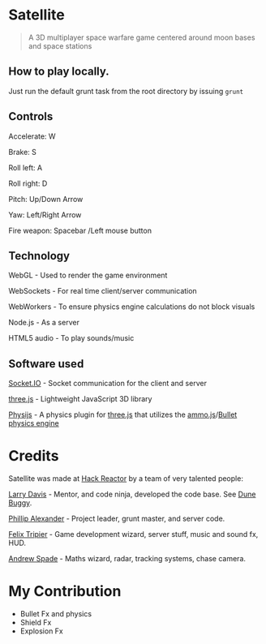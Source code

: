 # Satellite

> A 3D multiplayer space warfare game centered around moon bases and space stations

## How to play locally.

Just run the default grunt task from the root directory by issuing `grunt`

## Controls

Accelerate: W

Brake: S

Roll left: A

Roll right: D

Pitch: Up/Down Arrow

Yaw: Left/Right Arrow

Fire weapon: Spacebar /Left mouse button

## Technology

WebGL - Used to render the game environment

WebSockets - For real time client/server communication

WebWorkers - To ensure physics engine calculations do not block visuals

Node.js - As a server

HTML5 audio - To play sounds/music

## Software used

[Socket.IO] - Socket communication for the client and server

[three.js] - Lightweight JavaScript 3D library

[Physijs] - A physics plugin for [three.js] that utilizes the [ammo.js]/[Bullet physics engine]

[Socket.IO]: http://socket.io/
[three.js]: https://github.com/mrdoob/three.js/
[Physijs]: https://github.com/chandlerprall/Physijs
[ammo.js]: https://github.com/kripken/ammo.js/
[Bullet physics engine]: http://bulletphysics.org

# Credits

Satellite was made at [Hack Reactor] by a team of very talented people:

[Larry Davis] - Mentor, and code ninja, developed the code base. See [Dune Buggy].

[Phillip Alexander] - Project leader, grunt master, and server code.

[Felix Tripier] - Game development wizard, server stuff, music and sound fx, HUD.

[Andrew Spade] - Maths wizard, radar, tracking systems, chase camera.

[Hack Reactor]: http://hackreactor.com/
[Dune Buggy]: https://github.com/lazd/DuneBuggy
[Larry Davis]: https://github.com/lazd?source=cc
[Felix Tripier]: https://github.com/ftripier
[Phillip Alexander]: https://github.com/phillipalexander?source=cc
[Andrew Spade]: https://github.com/DodekaHydra

# My Contribution

- Bullet Fx and physics
- Shield Fx
- Explosion Fx
